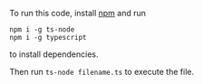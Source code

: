 To run this code, install [npm](http://npmjs.com/) and run
```
npm i -g ts-node
npm i -g typescript
```
to install dependencies.

Then run `ts-node filename.ts` to execute the file.
